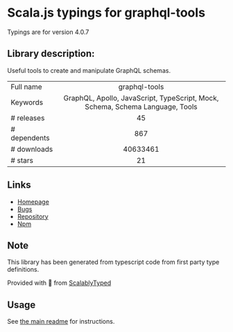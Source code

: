 
# Scala.js typings for graphql-tools

Typings are for version 4.0.7

## Library description:
Useful tools to create and manipulate GraphQL schemas.

|                    |                 |
| ------------------ | :-------------: |
| Full name          | graphql-tools |
| Keywords           | GraphQL, Apollo, JavaScript, TypeScript, Mock, Schema, Schema Language, Tools |
| # releases         | 45 |
| # dependents       | 867 |
| # downloads        | 40633461 |
| # stars            | 21 |

## Links
- [Homepage](https://github.com/apollostack/graphql-tools#readme)
- [Bugs](https://github.com/apollostack/graphql-tools/issues)
- [Repository](https://github.com/apollographql/graphql-tools)
- [Npm](https://www.npmjs.com/package/graphql-tools)
    


## Note
This library has been generated from typescript code from first party type definitions.

Provided with :purple_heart: from [ScalablyTyped](https://github.com/oyvindberg/ScalablyTyped)

## Usage
See [the main readme](../../readme.md) for instructions.



